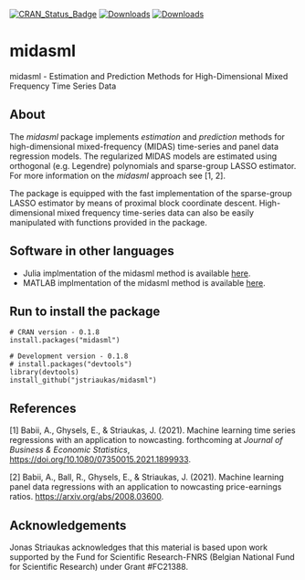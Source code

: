 [![CRAN_Status_Badge](https://www.r-pkg.org/badges/version/midasml)](https://cran.r-project.org/package=midasml)
[![Downloads](http://cranlogs.r-pkg.org/badges/grand-total/midasml)](https://cran.rstudio.com/web/packages/midasml/index.html) 
[![Downloads](http://cranlogs.r-pkg.org/badges/midasml)](http://www.r-pkg.org/pkg/midasml)
# midasml

midasml - Estimation and Prediction Methods for High-Dimensional Mixed Frequency Time Series Data

## About

The *midasml* package implements *estimation* and *prediction* methods for high-dimensional mixed-frequency (MIDAS) time-series and panel data regression models. The regularized MIDAS models are estimated using orthogonal (e.g. Legendre) polynomials and sparse-group LASSO estimator. For more information on the *midasml* approach see [1, 2]. 

The package is equipped with the fast implementation of the sparse-group LASSO estimator by means of proximal block coordinate descent. High-dimensional mixed frequency time-series data can also be easily manipulated with functions provided in the package.

## Software in other languages

- Julia implmentation of the midasml method is available [here](https://github.com/ababii/Pythia.jl).
- MATLAB implmentation of the midasml method is available [here](https://github.com/jstriaukas/midasml_mat).

## Run to install the package

```{r }
# CRAN version - 0.1.8
install.packages("midasml") 

# Development version - 0.1.8
# install.packages("devtools")
library(devtools)
install_github("jstriaukas/midasml")
```

## References

[1] Babii, A., Ghysels, E., & Striaukas, J. (2021). Machine learning time series regressions with an application to nowcasting. forthcoming at *Journal of Business & Economic Statistics*, https://doi.org/10.1080/07350015.2021.1899933. 

[2] Babii, A., Ball, R., Ghysels, E., & Striaukas, J. (2021). Machine learning panel data regressions with an
application to nowcasting price-earnings ratios. <https://arxiv.org/abs/2008.03600>.

## Acknowledgements

Jonas Striaukas acknowledges that this material is based upon work supported by the Fund for Scientific Research-FNRS (Belgian National Fund for Scientific Research) under Grant #FC21388.
